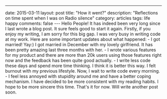 ---
date: 2015-03-11
layout: post
title: "How it went?"
description: "Reflections on time spent when I was on Radio silence"
category: articles
tags: life happy
comments: false
--- Hello People! It has indeed been very long since I last wrote a blog post. It sure feels good to start it again. Firstly, if you
enjoy my writing, I am sorry for this big gap. I was very busy in writing code at my work. Here are some important updates about what happened: - I got married! Yay:) I got married in December with my lovely girlfriend. It has been pretty amazing last three months
with her. - I wrote various features for my product and there are more than 20k users using those features right now and the feedback
has been quite good actually. - I write less code these days and spend more time thinking. I think it is better this way. I felt burnout with my previous lifestyle. Now,
I wait to write code every morning. - I feel less annoyed with stupidity around me and have a better coping mechanism. I have decided to be more consistent with my reading habits. I hope to be more sincere this time.
That's it for now. Will write another post soon.
